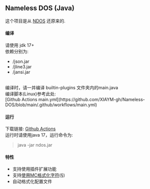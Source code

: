 ## Nameless DOS (Java)
这个项目是从 [NDOS](https://cmd.xinv.ink/) 还原来的.

#### 编译
请使用 jdk 17+<br>
依赖分别为:
 - /json.jar
 - /jline3.jar
 - /jansi.jar
<br>
编译时，请一并编译 builtin-plugins 文件夹内的main.java<br>
编译脚本(Linux)参考此处: <br>
[Github Actions main.yml](https://github.com/XIAYM-gh/Nameless-DOS/blob/main/.github/workflows/main.yml)

#### 运行
下载链接: [Github Actions](https://github.com/XIAYM-gh/Nameless-DOS/actions)<br>
运行时请使用java 17，运行命令为:<br>
> java -jar ndos.jar

#### 特性
 - 支持使用插件扩展功能
 - 支持[使用MC格式化字符](https://github.com/XIAYM-gh/Nameless-DOS/blob/main/src/utils/McColorFormatter.java)(§)
 - 自动格式化配置文件
